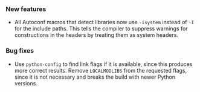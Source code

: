 ### New features

- All Autoconf macros that detect libraries now use `-isystem` instead of `-I` for the include paths. This tells the compiler to suppress warnings for constructions in the headers by treating them as system headers.

### Bug fixes

- Use `python-config` to find link flags if it is available, since this produces more correct results. Remove `LOCALMODLIBS` from the requested flags, since it is not necessary and breaks the build with newer Python versions.
